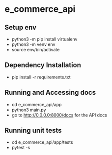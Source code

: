 # e_commerce_api

## Setup env
- python3 -m pip install virtualenv
- python3 -m venv env
- source env/bin/activate

## Dependency Installation
- pip install -r requirements.txt

## Running and Accessing docs
- cd e_commerce_api/app
- python3 main.py
- go to http://0.0.0.0:8000/docs for the API docs

## Running unit tests
- cd e_commerce_api/app/tests
- pytest -s

